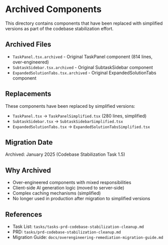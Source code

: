 # Archived Components

This directory contains components that have been replaced with simplified versions as part of the codebase stabilization effort.

## Archived Files

- `TaskPanel.tsx.archived` - Original TaskPanel component (814 lines, over-engineered)
- `SubtaskSidebar.tsx.archived` - Original SubtaskSidebar component
- `ExpandedSolutionTabs.tsx.archived` - Original ExpandedSolutionTabs component

## Replacements

These components have been replaced by simplified versions:

- `TaskPanel.tsx` → `TaskPanelSimplified.tsx` (280 lines, simplified)
- `SubtaskSidebar.tsx` → `SubtaskSidebarSimplified.tsx` 
- `ExpandedSolutionTabs.tsx` → `ExpandedSolutionTabsSimplified.tsx`

## Migration Date

Archived: January 2025 (Codebase Stabilization Task 1.5)

## Why Archived

- Over-engineered components with mixed responsibilities
- Client-side AI generation logic (moved to server-side)
- Complex caching mechanisms (simplified)
- No longer used in production after migration to simplified versions

## References

- Task List: `tasks/tasks-prd-codebase-stabilization-cleanup.md`
- PRD: `tasks/prd-codebase-stabilization-cleanup.md`
- Migration Guide: `docs/overengineering-remediation-migration-guide.md`

